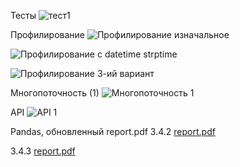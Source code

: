 Тесты
![тест1](https://user-images.githubusercontent.com/88208993/205604045-bffbfd46-b528-4e62-a785-dc21de5a8861.png)

Профилирование
![Профилирование изначальное](https://user-images.githubusercontent.com/88208993/205662142-50f1462f-0ab4-4183-a785-505ba88aa74e.png)

![Профилирование с datetime strptime](https://user-images.githubusercontent.com/88208993/205662170-b98e2758-e511-4e7b-bd50-e004a133be45.png)

![Профилирование 3-ий вариант](https://user-images.githubusercontent.com/88208993/205662167-a40365f2-49c1-4ccc-81c9-947d9cd22b6e.png)

Многопоточность (1)
![Многопоточность 1](https://user-images.githubusercontent.com/88208993/207563320-3680721a-3df5-46e1-8631-43dfcce56fd0.png)

API
![API 1](https://user-images.githubusercontent.com/88208993/208663692-61fa102d-e004-47ab-91ec-71a063a46e77.png)

Pandas, обновленный report.pdf
3.4.2
[report.pdf](https://github.com/Becelchak/Zikov/files/10302922/report.pdf)

3.4.3
[report.pdf](https://github.com/Becelchak/Zikov/files/10306611/report.pdf)
